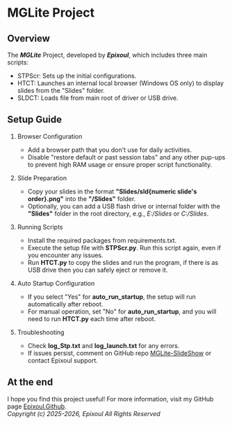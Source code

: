 # MGLite Project

## Overview
The ***MGLite*** Project, developed by ***Epixoul***, which includes three main scripts:  
- STPScr: Sets up the initial configurations.  
- HTCT: Launches an internal local browser (Windows OS only) to display slides from the "Slides" folder.
- SLDCT: Loads file from main root of driver or USB drive.
## Setup Guide

1. Browser Configuration  
   - Add a browser path that you don't use for daily activities.  
   - Disable "restore default or past session tabs" and any other pup-ups to prevent high RAM usage or ensure proper script functionality.

2. Slide Preparation  
   - Copy your slides in the format **"Slides/sld{numeric slide's order}.png"** into the **"/Slides"** folder.  
   - Optionally, you can add a USB flash drive or internal folder with the **"Slides"** folder in the root directory, e.g., *E:/Slides* or *C:/Slides*.

3. Running Scripts
   - Install the required packages from requirements.txt.
   - Execute the setup file with **STPScr.py**. Run this script again, even if you encounter any issues.
   - Run **HTCT.py** to copy the slides and run the program, if there is as USB drive then you can safely eject or remove it. 

4. Auto Startup Configuration  
   - If you select "Yes" for **auto_run_startup**, the setup will run automatically after reboot.  
   - For manual operation, set "No" for **auto_run_startup**, and you will need to run **HTCT.py** each time after reboot.

5. Troubleshooting  
   - Check **log_Stp.txt** and **log_launch.txt** for any errors.  
   - If issues persist, comment on GitHub repo [MGLite-SlideShow](https://github.com/epixoul/MGLite-SlideShow) or contact Epixoul support.

## At the end
I hope you find this project useful! For more information, visit my GitHub page [Epixoul.Github](https://github.com/epixoul).
<br/>*Copyright (c) 2025-2026, Epixoul All Rights Reserved*
